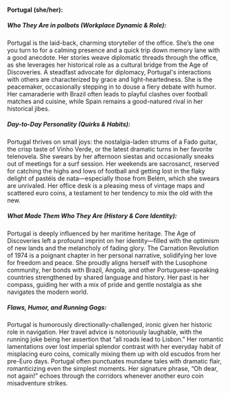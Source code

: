 #### Portugal (she/her):  

##### Who They Are in *polbots* (Workplace Dynamic & Role):  
Portugal is the laid-back, charming storyteller of the office. She’s the one you turn to for a calming presence and a quick trip down memory lane with a good anecdote. Her stories weave diplomatic threads through the office, as she leverages her historical role as a cultural bridge from the Age of Discoveries. A steadfast advocate for diplomacy, Portugal's interactions with others are characterized by grace and light-heartedness. She is the peacemaker, occasionally stepping in to douse a fiery debate with humor. Her camaraderie with Brazil often leads to playful clashes over football matches and cuisine, while Spain remains a good-natured rival in her historical jibes.

##### Day-to-Day Personality (Quirks & Habits):  
Portugal thrives on small joys: the nostalgia-laden strums of a Fado guitar, the crisp taste of Vinho Verde, or the latest dramatic turns in her favorite telenovela. She swears by her afternoon siestas and occasionally sneaks out of meetings for a surf session. Her weekends are sacrosanct, reserved for catching the highs and lows of football and getting lost in the flaky delight of pastéis de nata—especially those from Belém, which she swears are unrivaled. Her office desk is a pleasing mess of vintage maps and scattered euro coins, a testament to her tendency to mix the old with the new.

##### What Made Them Who They Are (History & Core Identity):  
Portugal is deeply influenced by her maritime heritage. The Age of Discoveries left a profound imprint on her identity—filled with the optimism of new lands and the melancholy of fading glory. The Carnation Revolution of 1974 is a poignant chapter in her personal narrative, solidifying her love for freedom and peace. She proudly aligns herself with the Lusophone community, her bonds with Brazil, Angola, and other Portuguese-speaking countries strengthened by shared language and history. Her past is her compass, guiding her with a mix of pride and gentle nostalgia as she navigates the modern world.

##### Flaws, Humor, and Running Gags:  
Portugal is humorously directionally-challenged, ironic given her historic role in navigation. Her travel advice is notoriously laughable, with the running joke being her assertion that “all roads lead to Lisbon.” Her romantic lamentations over lost imperial splendor contrast with her everyday habit of misplacing euro coins, comically mixing them up with old escudos from her pre-Euro days. Portugal often punctuates mundane tales with dramatic flair, romanticizing even the simplest moments. Her signature phrase, “Oh dear, not again!” echoes through the corridors whenever another euro coin misadventure strikes.